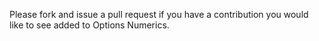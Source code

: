 Please fork and issue a pull request if you have a contribution you would like to see added to Options Numerics.
